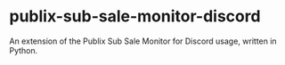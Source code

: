 # publix-sub-sale-monitor-discord
An extension of the Publix Sub Sale Monitor for Discord usage, written in Python.

